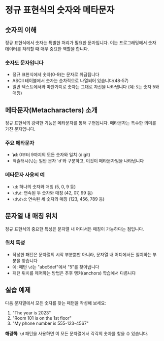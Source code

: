# 정규 표현식의 숫자와 메타문자

## 숫자의 이해
정규 표현식에서 숫자는 특별한 처리가 필요한 문자입니다. 이는 프로그래밍에서 숫자 데이터를 처리할 때 매우 중요한 역할을 합니다.

### 숫자도 문자입니다
- 정규 표현식에서 숫자(0-9)는 문자로 취급됩니다
- ASCII 테이블에서 숫자는 순차적으로 나열되어 있습니다(48-57)
- 일반 텍스트에서와 마찬가지로 숫자는 그대로 자신을 나타냅니다 (예: `5`는 숫자 5와 매칭)

## 메타문자(Metacharacters) 소개
정규 표현식의 강력한 기능은 메타문자를 통해 구현됩니다. 메타문자는 특수한 의미를 가진 문자입니다.

### 주요 메타문자
- **\d**: 0부터 9까지의 모든 숫자와 일치 (digit)
- 백슬래시(`\`)는 일반 문자 'd'와 구분하고, 이것이 메타문자임을 나타냅니다

### 메타문자 사용의 예
- `\d`: 하나의 숫자와 매칭 (5, 0, 9 등)
- `\d\d`: 연속된 두 숫자와 매칭 (42, 07, 99 등)
- `\d\d\d`: 연속된 세 숫자와 매칭 (123, 456, 789 등)

## 문자열 내 매칭 위치
정규 표현식의 중요한 특성은 문자열 내 어디서든 매칭이 가능하다는 점입니다.

### 위치 특성
- 작성한 패턴은 문자열의 시작 부분뿐만 아니라, 문자열 내 어디에서든 일치하는 부분을 찾습니다
- 예: 패턴 `\d`는 "abc5def"에서 "5"를 찾아냅니다
- 패턴 위치를 제어하는 방법은 추후 앵커(anchors) 학습에서 다룹니다

## 실습 예제
다음 문자열에서 모든 숫자를 찾는 패턴을 작성해 보세요:

1. "The year is 2023"
2. "Room 101 is on the 1st floor"
3. "My phone number is 555-123-4567"

**해결책**: `\d` 패턴을 사용하면 이 모든 문자열에서 각각의 숫자를 찾을 수 있습니다.
